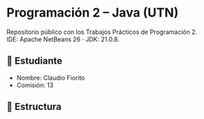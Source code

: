 # Programación 2 – Java (UTN)

Repositorio público con los Trabajos Prácticos de Programación 2.  
IDE: Apache NetBeans 26 · JDK: 21.0.8.

## 👤 Estudiante
- Nombre: Claudio Fiorito
- Comisión: 13

## 📂 Estructura
